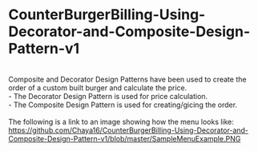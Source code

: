 # CounterBurgerBilling-Using-Decorator-and-Composite-Design-Pattern-v1
<br/>Composite and Decorator Design Patterns have been used to create the order of a custom built burger and calculate the price.
<br/>- The Decorator Design Pattern is used for price calculation.
<br/>- The Composite Design Pattern is used for creating/gicing the order.
<br/>
<br/>The following is a link to an image showing how the menu looks like: 
<br/>https://github.com/Chaya16/CounterBurgerBilling-Using-Decorator-and-Composite-Design-Pattern-v1/blob/master/SampleMenuExample.PNG 

